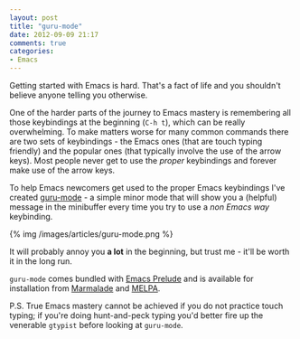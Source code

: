 ```yaml
---
layout: post
title: "guru-mode"
date: 2012-09-09 21:17
comments: true
categories: 
- Emacs
---
```


Getting started with Emacs is hard. That's a fact of life and you
shouldn't believe anyone telling you otherwise. 

One of the harder parts of the journey to Emacs mastery is remembering
all those keybindings at the beginning (`C-h t`), which can be really
overwhelming. To make matters worse for many common commands there are
two sets of keybindings - the Emacs ones (that are touch typing
friendly) and the popular ones (that typically involve the use of the
arrow keys). Most people never get to use the *proper* keybindings and
forever make use of the arrow keys. 

To help Emacs newcomers get used to the proper Emacs keybindings I've
created [guru-mode](http://github.com/bbatsov/guru-mode) - a simple
minor mode that will show you a (helpful) message in the minibuffer
every time you try to use a *non Emacs way* keybinding.

{% img /images/articles/guru-mode.png %}

It will probably annoy you **a lot** in the beginning, but trust me -
it'll be worth it in the long run.

`guru-mode` comes bundled with
[Emacs Prelude](http://github.com/bbatsov/prelude) and is available
for installation from [Marmalade](http://marmalade-repo.org) and [MELPA](http://melpa.milkbox.net).

P.S. True Emacs mastery cannot be achieved if you do not practice
touch typing; if you're doing hunt-and-peck typing you'd better fire up the
venerable `gtypist` before looking at `guru-mode`.
